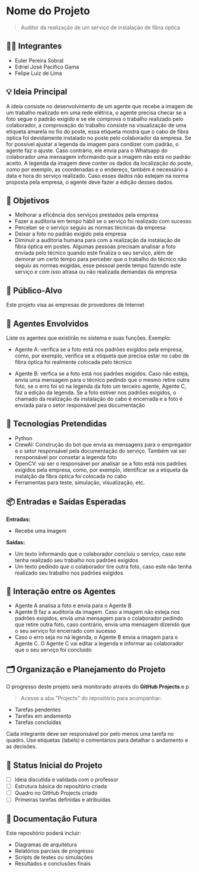 # Nome do Projeto
> Auditor da realização de um serviço de instalação de fibra óptica

## 👨‍🎓 Integrantes
- Euler Pereira Sobral
- Edriel José Pacífico Gama
- Felipe Luiz de Lima

## 💡 Ideia Principal
A ideia consiste no desenvolvimento de um agente que recebe a imagem de um trabalho realizado em uma rede elétrica, o agente precisa checar se a foto segue o padrão exigido e se ele comprova o trabalho realizado pelo colaborador, a comprovação do trabalho consiste na visualização de uma etiqueta amarela no fio do poste, essa etiqueta mostra que o cabo de fibra óptica foi devidamente instalado no poste pelo colaborador da empresa. Se for possível ajustar a legenda da imagem para condizer com padrão, o agente faz o ajuste. Caso contrário, ele envia para o Whatsapp do colaborador uma mensagem informando que a imagem não está no padrão aceito. 
	A legenda da imagem deve conter os dados da localização do poste, como por exemplo, as coordenadas e o endereço, também é necessário a data e hora do serviço realizado. Caso esses dados não estejam na norma proposta pela empresa, o agente deve fazer a edição desses dados.


## 🎯 Objetivos
- Melhorar a eficência dos serviços prestados pela empresa
- Fazer a auditoria em tempo hábil se o serviço foi realizado com sucesso
- Perceber se o serviço seguiu as normas técnicas da empresa
- Deixar a foto no padrão exigido pela empresa
- Diminuir a auditoria humana para com a realização da instalação de fibra óptica em postes.
Algumas pessoas precisam analisar a foto enviada pelo técnico quando este finaliza o seu serviço, além de demorar um certo tempo para perceber que o trabalho do técnico não seguiu
as normas exigidas, esse pessoal perde tempo fazendo este serviço e com isso atrasa ou não realizada demandas da empresa


## 👥 Público-Alvo
Este projeto visa as empresas de provedores de Internet

## 🤖 Agentes Envolvidos
Liste os agentes que existirão no sistema e suas funções.
Exemplo:
- Agente A: verifica se a foto está nos padrões exigidos pela empresa, como, por exemplo, verifica se a etiqueta que precisa estar no cabo de fibra óptica foi realmente colocada
  pelo técnico

- Agente B: verfica se a foto está nos padrões exigidos. Caso não esteja, envia uma mensagem para o técnico pedindo que o mesmo retire outra foto, se o erro foi só na legenda da foto
  um terceiro agente, Agente C, faz a edição da legenda. Se a foto estiver nos padrões exigidos, o chamado da realização da instalação do cabo é encerrada e a foto é enviada para o setor
  responsável pea documentação
  

## 🧱 Tecnologias Pretendidas
- Python
- CrewAI: Construção do bot que envia as mensagens para o empregador e o setor responsável pela documentação do serviço. Também vai ser rensponsável por consetar a legenda foto
- OpenCV: vai ser o responsável por analisar se a foto está nos padrões exigidos pela empresa, como, por exemplo, identificar se a etiqueta da instalção da fibra óptica foi colocada no cabo
- Ferramentas para teste, simulação, visualização, etc.


## 📦 Entradas e Saídas Esperadas
**Entradas:**
- Recebe uma imagem

**Saídas:**
- Um texto informando que o colaborador concluiu o serviço, caso este tenha realizado seu trabalho nos padrões exigidos
- Um texto pedindo que o colaborador tire outra foto, caso este não tenha realizado seu trabalho nos padrões exigidos

## 🔁 Interação entre os Agentes
- Agente A analisa a foto e envia para o Agente B 
- Agente B faz a auditoria da imagem. Caso a imagem não esteja nos padrões exigidos, envia uma mensagem para o colaborador pedindo que retire outra foto, caso contrário, envia uma mensagem dizendo que o seu serviço foi encerrado com sucesso
- Caso o erro seja no ná legenda, o Agente B envia a imagem para o Agente C. O Agente C vai editar a legenda e informar ao colaborador que o seu serviço foi concluído

## 🗂️ Organização e Planejamento do Projeto
O progresso deste projeto será monitorado através do **GitHub Projects**.e p

> Acesse a aba "Projects" do repositório para acompanhar:
- Tarefas pendentes
- Tarefas em andamento
- Tarefas concluídas

Cada integrante deve ser responsável por pelo menos uma tarefa no quadro.
Use etiquetas (labels) e comentários para detalhar o andamento e as decisões.

## 📌 Status Inicial do Projeto
- [ ] Ideia discutida e validada com o professor
- [ ] Estrutura básica do repositório criada
- [ ] Quadro no GitHub Projects criado
- [ ] Primeiras tarefas definidas e atribuídas

## 📄 Documentação Futura
Este repositório poderá incluir:
- Diagramas de arquitetura
- Relatórios parciais de progresso
- Scripts de testes ou simulações
- Resultados e conclusões finais

